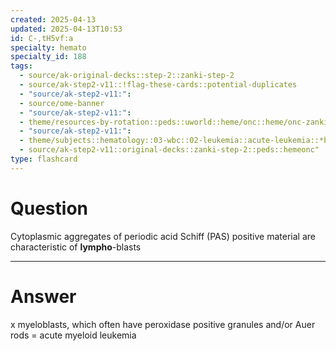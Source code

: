 ```yaml
---
created: 2025-04-13
updated: 2025-04-13T10:53
id: C-,tH5vf:a
specialty: hemato
specialty_id: 188
tags:
  - source/ak-original-decks::step-2::zanki-step-2
  - source/ak-step2-v11::!flag-these-cards::potential-duplicates
  - "source/ak-step2-v11:": 
  - source/ome-banner
  - "source/ak-step2-v11:": 
  - theme/resources-by-rotation::peds::uworld::heme/onc::heme/onc-zanki
  - "source/ak-step2-v11:": 
  - theme/subjects::hematology::03-wbc::02-leukemia::acute-leukemia::*basics
  - source/ak-step2-v11::original-decks::zanki-step-2::peds::hemeonc"
type: flashcard
---
```


# Question
Cytoplasmic aggregates of periodic acid Schiff (PAS) positive material are characteristic of **lympho**-blasts

---

# Answer
x myeloblasts, which often have peroxidase positive granules and/or Auer rods = acute myeloid leukemia